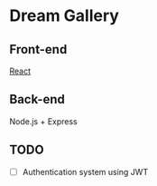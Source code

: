 # Dream Gallery

## Front-end

[React](./client/README.md)

## Back-end

Node.js + Express

## TODO

- [ ] Authentication system using JWT
